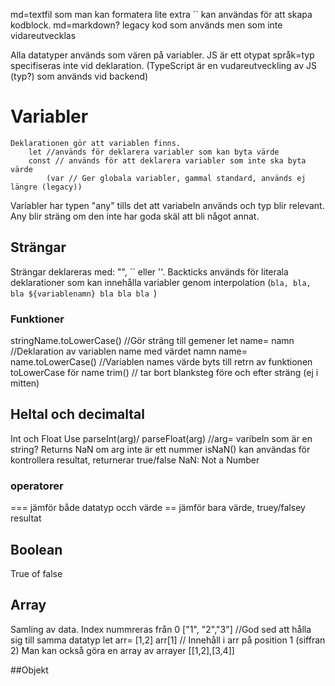 md=textfil som man kan formatera lite extra `` kan användas för att skapa kodblock. md=markdown?
legacy kod som används men som inte vidareutvecklas

Alla datatyper används som vären på variabler. JS är ett otypat språk=typ specifiseras inte vid deklaration.
(TypeScript är en vudareutveckling av JS (typ?) som används vid backend)

# Variabler
```
Deklarationen gör att variablen finns. 
    let //används för deklarera variabler som kan byta värde
    const // används för att deklarera variabler som inte ska byta värde
        (var // Ger globala variabler, gammal standard, används ej längre (legacy))
```
Variabler har typen "any" tills det att variabeln används och typ blir relevant. Any blir sträng om den inte har goda skäl att bli något annat. 

## Strängar
Strängar deklareras med: "", `` eller ''.
    Backticks används för literala deklarationer som kan innehålla variabler genom interpolation (`bla, bla, bla ${variablenamn} bla bla bla `)

### Funktioner
stringName.toLowerCase() //Gör sträng till gemener 
    let name= namn //Deklaration av variablen name med värdet namn
    name= name.toLowerCase() //Variablen names värde byts till retrn av funktionen toLowerCase för name
trim() // tar bort blanksteg före och efter sträng (ej i mitten)


## Heltal och decimaltal
Int och Float
Use parseInt(arg)/ parseFloat(arg) //arg= varibeln som är en string?
    Returns NaN om arg inte är ett nummer isNaN() kan användas för kontrollera resultat, returnerar true/false
NaN: Not a Number

### operatorer

=== jämför både datatyp occh värde
== jämför bara värde, truey/falsey resultat

## Boolean
True of false

## Array
Samling av data. Index nummreras från 0
    ["1", "2","3"] //God sed att hålla sig till samma datatyp
    let arr= [1,2] 
    arr[1] // Innehåll i arr på position 1 (siffran 2)
Man kan också göra en array av arrayer
    [[1,2],[3,4]]

##Objekt



